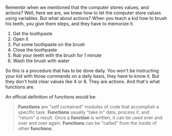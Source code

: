 Remembr when we mentioned that the computer stores values, and actions? Well, here we are, we knew how to let the computer store values using variables. But what about actions? When you teach a kid how to brush his teeth, you give them steps, and they have to memorize it.

1. Get the toothpaste
2. Open it
3. Put some toothpaste on the brush
4. Close the toothpaste
5. Rub your teeth with the brush for 1 minute
6. Wash the brush with water

So this is a procedure that has to be done daily. You won't be instructing your kid with those commands on a daily basis, they have to know it. But they don't hold clear values like 4 or 8. They are actions. And that's what functions are.

An official definition of functions would be:

> **Functions** are "self contained" modules of code that accomplish a specific task. **Functions** usually "take in" data, process it, and "return" a result. Once a **function** is written, it can be used over and over and over again. **Functions** can be "called" from the inside of other **functions**.
